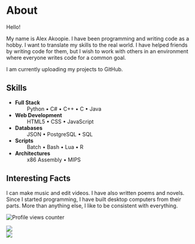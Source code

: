 # About

Hello!

My name is Alex Akoopie. I have been programming and writing code as a hobby. I want to translate my skills to the real world. I have helped friends by writing code for them, but I wish to work with others in an environment where everyone writes code for a common goal.

I am currently uploading my projects to GitHub.

## Skills

* **Full Stack**<br>
&nbsp;&nbsp;&nbsp;&nbsp;&nbsp;&nbsp;&nbsp;&nbsp;Python • C# • C++ • C • Java
* **Web Development**<br>
&nbsp;&nbsp;&nbsp;&nbsp;&nbsp;&nbsp;&nbsp;&nbsp;HTML5 • CSS • JavaScript
* **Databases**<br>
&nbsp;&nbsp;&nbsp;&nbsp;&nbsp;&nbsp;&nbsp;&nbsp;JSON • PostgreSQL • SQL
* **Scripts**<br>
&nbsp;&nbsp;&nbsp;&nbsp;&nbsp;&nbsp;&nbsp;&nbsp;Batch • Bash • Lua • R
* **Architectures**<br>
&nbsp;&nbsp;&nbsp;&nbsp;&nbsp;&nbsp;&nbsp;&nbsp;x86 Assembly • MIPS

## Interesting Facts

I can make music and edit videos. I have also written poems and novels. Since I started programming, I have built desktop computers from their parts. More than anything else, I like to be consistent with everything.

![Profile views counter](https://komarev.com/ghpvc/?username=MisansProducts&style=plastic "Profile views counter")

<a href="https://github.com/anuraghazra/github-readme-stats">
  <img src="https://github-readme-stats.vercel.app/api?username=MisansProducts&hide=stars&show_icons=true&theme=radical"/>
</a>

<br>

<a href="https://github.com/anuraghazra/convoychat">
  <img src="https://github-readme-stats.vercel.app/api/top-langs/?username=MisansProducts&layout=compact&theme=radical&langs_count=10"/>
</a>
